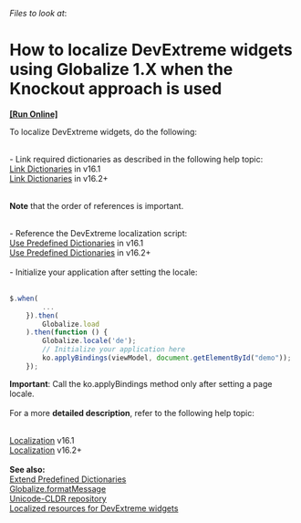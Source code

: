 <!-- default file list -->
*Files to look at*:

<!-- default file list end -->
# How to localize DevExtreme widgets using Globalize 1.X when the Knockout approach is used
<!-- run online -->
**[[Run Online]](https://codecentral.devexpress.com/t410725/)**
<!-- run online end -->


<p>To localize DevExtreme widgets, do the following:</p>
<p><br>- Link required dictionaries as described in the following help topic:<br><a href="http://js.devexpress.com/Documentation/Guide/UI_Widgets/Common/Localization/?search=local&version=16_1&approach=jQuery#Link_Dictionaries">Link Dictionaries</a> in v16.1 <br><a href="https://js.devexpress.com/Documentation/16_2/Guide/Widgets/Common/UI_Widgets/Localization_-_Use_Globalize/#Link_Dictionaries">Link Dictionaries</a> in v16.2+<br><br></p>
<p><strong>Note</strong> that the order of references is important.</p>
<p><br>- Reference the DevExtreme localization script:<br><a href="http://js.devexpress.com/Documentation/Guide/UI_Widgets/Common/Localization/?search=local&version=16_1&approach=jQuery#Use_Predefined_Dictionaries">Use Predefined Dictionaries</a> in v16.1<br><a href="https://js.devexpress.com/Documentation/16_2/Guide/Widgets/Common/UI_Widgets/Localization/#Use_Predefined_Dictionaries">Use Predefined Dictionaries</a> in v16.2+ <br><br>- Initialize your application after setting the locale:<br><br></p>


```js
$.when(
        ...
    }).then(
        Globalize.load
    ).then(function () {
        Globalize.locale('de');
        // Initialize your application here
        ko.applyBindings(viewModel, document.getElementById("demo"));
    });
```


<p><strong>Important</strong>: Call the ko.applyBindings method only after setting a page locale.<br><br>For a more <strong>detailed description</strong>, refer to the following help topic:</p>
<br><a href="http://js.devexpress.com/Documentation/Guide/UI_Widgets/Common/Localization/?version=16_1#Localization">Localization</a> v16.1<br><a href="https://js.devexpress.com/Documentation/16_2/Guide/Widgets/Common/UI_Widgets/Localization_-_Use_Globalize/">Localization</a> v16.2+<br><br><strong>See also:</strong><br><a href="http://js.devexpress.com/Documentation/Guide/UI_Widgets/Common/Localization/?search=local&version=16_1&approach=jQuery#Use_Predefined_Dictionaries">Extend Predefined Dictionaries</a><br><a href="https://github.com/jquery/globalize/blob/master/doc/api/message/load-messages.md">Globalize.formatMessage</a><br><a href="https://github.com/unicode-cldr">Unicode-CLDR repository</a><br><a href="https://www.devexpress.com/Support/Center/Question/Details/T311368">Localized resources for DevExtreme widgets</a> <br><br>

<br/>


